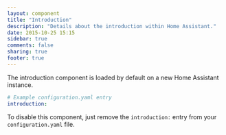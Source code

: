```yaml
---
layout: component
title: "Introduction"
description: "Details about the introduction within Home Assistant."
date: 2015-10-25 15:15
sidebar: true
comments: false
sharing: true
footer: true
---
```


The introduction component is loaded by default on a new Home Assistant instance. 

```yaml
# Example configuration.yaml entry
introduction: 
```

To disable this component, just remove the `introduction:` entry from your `configuration.yaml` file. 

